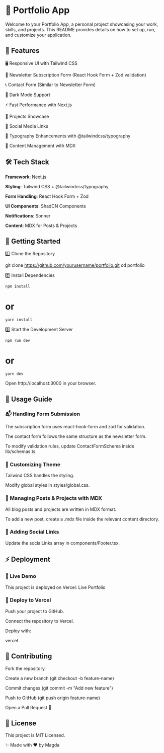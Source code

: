 # 🚀 Portfolio App

Welcome to your Portfolio App, a personal project showcasing your work, skills,
and projects. This README provides details on how to set up, run, and customize
your application.

## 📌 Features

🖥 Responsive UI with Tailwind CSS

📩 Newsletter Subscription Form (React Hook Form + Zod validation)

📞 Contact Form (Similar to Newsletter Form)

🌙 Dark Mode Support

⚡ Fast Performance with Next.js

📄 Projects Showcase

🔗 Social Media Links

🎨 Typography Enhancements with @tailwindcss/typography

📝 Content Management with MDX

## 🛠 Tech Stack

**Framework**: Next.js

**Styling**: Tailwind CSS + @tailwindcss/typography

**Form Handling**: React Hook Form + Zod

**UI Components**: ShadCN Components

**Notifications**: Sonner

**Content**: MDX for Posts & Projects

## 🚀 Getting Started

1️⃣ Clone the Repository

git clone https://github.com/yourusername/portfolio.git cd portfolio

2️⃣ Install Dependencies

```
npm install
```

# or

```
yarn install
```

3️⃣ Start the Development Server

```
npm run dev
```

# or

```
yarn dev
```

Open http://localhost:3000 in your browser.

## 📝 Usage Guide

### 📬 Handling Form Submission

The subscription form uses react-hook-form and zod for validation.

The contact form follows the same structure as the newsletter form.

To modify validation rules, update ContactFormSchema inside lib/schemas.ts.

### 🎨 Customizing Theme

Tailwind CSS handles the styling.

Modify global styles in styles/global.css.

### 📖 Managing Posts & Projects with MDX

All blog posts and projects are written in MDX format.

To add a new post, create a .mdx file inside the relevant content directory.

### 🔗 Adding Social Links

Update the socialLinks array in components/Footer.tsx.

## ⚡ Deployment

### 🚀 Live Demo

This project is deployed on Vercel: Live Portfolio

### 🚀 Deploy to Vercel

Push your project to GitHub.

Connect the repository to Vercel.

Deploy with:

vercel

## 🤝 Contributing

Fork the repository

Create a new branch (git checkout -b feature-name)

Commit changes (git commit -m "Add new feature")

Push to GitHub (git push origin feature-name)

Open a Pull Request 🎉

## 📄 License

This project is MIT Licensed.

✨ Made with ❤️ by Magda
